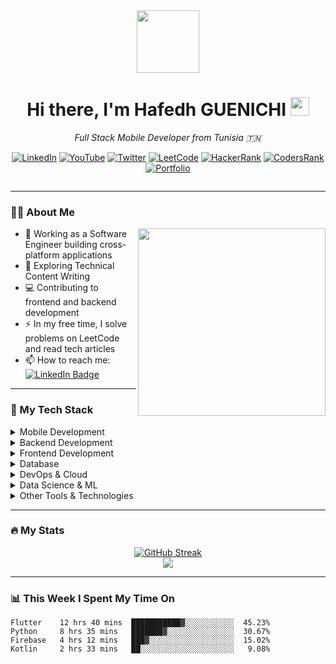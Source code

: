 <div align="center">
  <img src="https://media.giphy.com/media/M9gbBd9nbDrOTu1Mqx/giphy.gif" width="100"/>
  <h1>
    Hi there, I'm Hafedh GUENICHI
    <img src="https://media.giphy.com/media/hvRJCLFzcasrR4ia7z/giphy.gif" width="30px"/>
  </h1>
  
  <p><em>Full Stack Mobile Developer from Tunisia 🇹🇳</em></p>
  
  [![LinkedIn](https://img.shields.io/badge/LinkedIn-0077B5?style=for-the-badge&logo=linkedin&logoColor=white)](https://www.linkedin.com/in/hafedh-guenichi/)
  [![YouTube](https://img.shields.io/badge/YouTube-FF0000?style=for-the-badge&logo=youtube&logoColor=white)](https://www.youtube.com/channel/UCnKjGb1yd1gqeM-2xnnkLRA)
  [![Twitter](https://img.shields.io/badge/Twitter-1DA1F2?style=for-the-badge&logo=twitter&logoColor=white)](https://twitter.com/hafedhgunichi)
  [![LeetCode](https://img.shields.io/badge/LeetCode-FFA116?style=for-the-badge&logo=leetcode&logoColor=white)](https://leetcode.com/hafedhgunichi/)
  [![HackerRank](https://img.shields.io/badge/HackerRank-2EC866?style=for-the-badge&logo=hackerrank&logoColor=white)](https://www.hackerrank.com/profile/hafedh_gunichi)
  [![CodersRank](https://img.shields.io/badge/CodersRank-67A4AC?style=for-the-badge&logo=codersrank&logoColor=white)](https://profile.codersrank.io/user/hafedh049/)
  [![Portfolio](https://img.shields.io/badge/Portfolio-FF5722?style=for-the-badge&logo=todoist&logoColor=white)](https://hafedh-gunichi-d749f.web.app)
  
  <img src="https://komarev.com/ghpvc/?username=hafedh049&style=flat-square&color=blue" alt=""/>
</div>

---

### :man_technologist: About Me

<img align="right" src="https://sjc.microlink.io/vG-vcgN5XDnVPUW2Lz0aN66NJkJXLSS1b-4OcAxKUvW_7TTixwIDaqF56ntFT9K0FNbnD5w7siWwpq0Mtlsoag.jpeg" width="300"/>

- 🔭 Working as a Software Engineer building cross-platform applications
- 🌱 Exploring Technical Content Writing
- 💻 Contributing to frontend and backend development
- ⚡ In my free time, I solve problems on LeetCode and read tech articles
- 📫 How to reach me: [![LinkedIn Badge](https://img.shields.io/badge/-hafedh-blue?style=flat&logo=Linkedin&logoColor=white)](https://www.linkedin.com/in/hafedh-guenichi/)

---

### :rocket: My Tech Stack

<details>
<summary>Mobile Development</summary>

![Flutter](https://img.shields.io/badge/Flutter-02569B?style=for-the-badge&logo=flutter&logoColor=white)
![Kotlin](https://img.shields.io/badge/Kotlin-0095D5?style=for-the-badge&logo=kotlin&logoColor=white)
![Android](https://img.shields.io/badge/Android-3DDC84?style=for-the-badge&logo=android&logoColor=white)
![iOS](https://img.shields.io/badge/iOS-000000?style=for-the-badge&logo=ios&logoColor=white)
</details>

<details>
<summary>Backend Development</summary>

![Python](https://img.shields.io/badge/Python-3776AB?style=for-the-badge&logo=python&logoColor=white)
![Django](https://img.shields.io/badge/Django-092E20?style=for-the-badge&logo=django&logoColor=white)
![Flask](https://img.shields.io/badge/Flask-000000?style=for-the-badge&logo=flask&logoColor=white)
![Java](https://img.shields.io/badge/Java-ED8B00?style=for-the-badge&logo=openjdk&logoColor=white)
![PHP](https://img.shields.io/badge/PHP-777BB4?style=for-the-badge&logo=php&logoColor=white)
![Ruby](https://img.shields.io/badge/Ruby-CC342D?style=for-the-badge&logo=ruby&logoColor=white)
</details>

<details>
<summary>Frontend Development</summary>

![Angular](https://img.shields.io/badge/Angular-DD0031?style=for-the-badge&logo=angular&logoColor=white)
![TypeScript](https://img.shields.io/badge/TypeScript-007ACC?style=for-the-badge&logo=typescript&logoColor=white)
![Bootstrap](https://img.shields.io/badge/Bootstrap-563D7C?style=for-the-badge&logo=bootstrap&logoColor=white)
![Tailwind CSS](https://img.shields.io/badge/Tailwind_CSS-38B2AC?style=for-the-badge&logo=tailwind-css&logoColor=white)
</details>

<details>
<summary>Database</summary>

![MySQL](https://img.shields.io/badge/MySQL-4479A1?style=for-the-badge&logo=mysql&logoColor=white)
![MongoDB](https://img.shields.io/badge/MongoDB-4EA94B?style=for-the-badge&logo=mongodb&logoColor=white)
![SQLite](https://img.shields.io/badge/SQLite-07405E?style=for-the-badge&logo=sqlite&logoColor=white)
![Oracle](https://img.shields.io/badge/Oracle-F80000?style=for-the-badge&logo=oracle&logoColor=white)
</details>

<details>
<summary>DevOps & Cloud</summary>

![Docker](https://img.shields.io/badge/Docker-2496ED?style=for-the-badge&logo=docker&logoColor=white)
![AWS](https://img.shields.io/badge/AWS-232F3E?style=for-the-badge&logo=amazon-aws&logoColor=white)
![Firebase](https://img.shields.io/badge/Firebase-FFCA28?style=for-the-badge&logo=firebase&logoColor=black)
![Heroku](https://img.shields.io/badge/Heroku-430098?style=for-the-badge&logo=heroku&logoColor=white)
![Digital Ocean](https://img.shields.io/badge/Digital_Ocean-0080FF?style=for-the-badge&logo=digitalocean&logoColor=white)
</details>

<details>
<summary>Data Science & ML</summary>

![TensorFlow](https://img.shields.io/badge/TensorFlow-FF6F00?style=for-the-badge&logo=tensorflow&logoColor=white)
![PyTorch](https://img.shields.io/badge/PyTorch-EE4C2C?style=for-the-badge&logo=pytorch&logoColor=white)
![NumPy](https://img.shields.io/badge/NumPy-013243?style=for-the-badge&logo=numpy&logoColor=white)
![Pandas](https://img.shields.io/badge/Pandas-150458?style=for-the-badge&logo=pandas&logoColor=white)
![OpenCV](https://img.shields.io/badge/OpenCV-5C3EE8?style=for-the-badge&logo=opencv&logoColor=white)
</details>

<details>
<summary>Other Tools & Technologies</summary>

![Git](https://img.shields.io/badge/Git-F05032?style=for-the-badge&logo=git&logoColor=white)
![Linux](https://img.shields.io/badge/Linux-FCC624?style=for-the-badge&logo=linux&logoColor=black)
![Raspberry Pi](https://img.shields.io/badge/Raspberry_Pi-A22846?style=for-the-badge&logo=raspberry-pi&logoColor=white)
![Arduino](https://img.shields.io/badge/Arduino-00979D?style=for-the-badge&logo=arduino&logoColor=white)
![Unity](https://img.shields.io/badge/Unity-000000?style=for-the-badge&logo=unity&logoColor=white)
![GraphQL](https://img.shields.io/badge/GraphQL-E10098?style=for-the-badge&logo=graphql&logoColor=white)
![LaTeX](https://img.shields.io/badge/LaTeX-008080?style=for-the-badge&logo=latex&logoColor=white)
</details>

---

### :fire: My Stats

<div align="center">
  <a href="https://git.io/streak-stats">
    <img src="http://github-readme-streak-stats.herokuapp.com?user=hafedh049&theme=tokyonight&hide_border=true" alt="GitHub Streak" />
  </a>
</div>

<div align="center">
  <img src="https://github-readme-stats.vercel.app/api/top-langs/?username=hafedh049&layout=compact&theme=tokyonight" />
</div>

---

### 📊 This Week I Spent My Time On

<!--START_SECTION:waka-->
```text
Flutter    12 hrs 40 mins  ███████████▓░░░░░░░░░░░  45.23%
Python     8 hrs 35 mins   ███████▓░░░░░░░░░░░░░░░  30.67%
Firebase   4 hrs 12 mins   ███▓░░░░░░░░░░░░░░░░░░░  15.02%
Kotlin     2 hrs 33 mins   ██░░░░░░░░░░░░░░░░░░░░░   9.08%
